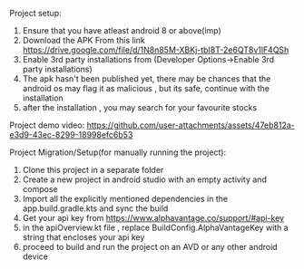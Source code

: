 Project setup:
1) Ensure that you have atleast android 8 or above(imp)
2) Download the APK From this link https://drive.google.com/file/d/1N8n85M-XBKj-tbI8T-2e6QT8v1lF4QSh
3) Enable 3rd party installations from (Developer Options->Enable 3rd party installations)
4) The apk hasn't been published yet, there may be chances that the android os may flag it as malicious , but its safe, continue with the installation 
5) after the installation , you may search for your favourite stocks


Project demo video:
https://github.com/user-attachments/assets/47eb812a-e3d9-43ec-8299-18998efc6b53

Project Migration/Setup(for manually running the project):

1) Clone this project in a separate folder
2) Create a new project in android studio with an empty activity and compose
3) Import all the explicitly mentioned dependencies in the app.build.gradle.kts and sync the build
4) Get your api key from https://www.alphavantage.co/support/#api-key
5) in the apiOverview.kt file , replace BuildConfig.AlphaVantageKey with a string that encloses your api key
6) proceed to build and run the project on an AVD or any other android device  




